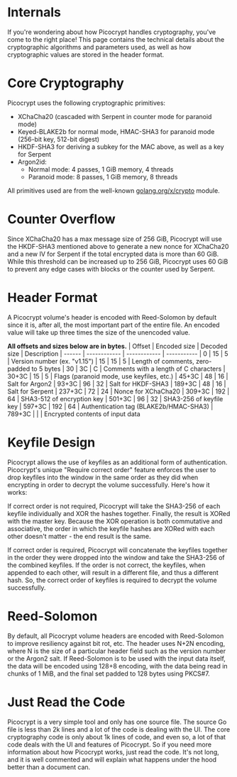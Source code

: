 # Internals
If you're wondering about how Picocrypt handles cryptography, you've come to the right place! This page contains the technical details about the cryptographic algorithms and parameters used, as well as how cryptographic values are stored in the header format.

# Core Cryptography
Picocrypt uses the following cryptographic primitives:
- XChaCha20 (cascaded with Serpent in counter mode for paranoid mode)
- Keyed-BLAKE2b for normal mode, HMAC-SHA3 for paranoid mode (256-bit key, 512-bit digest)
- HKDF-SHA3 for deriving a subkey for the MAC above, as well as a key for Serpent
- Argon2id:
    - Normal mode: 4 passes, 1 GiB memory, 4 threads
    - Paranoid mode: 8 passes, 1 GiB memory, 8 threads

All primitives used are from the well-known [golang.org/x/crypto](https://golang.org/x/crypto) module.

# Counter Overflow
Since XChaCha20 has a max message size of 256 GiB, Picocrypt will use the HKDF-SHA3 mentioned above to generate a new nonce for XChaCha20 and a new IV for Serpent if the total encrypted data is more than 60 GiB. While this threshold can be increased up to 256 GiB, Picocrypt uses 60 GiB to prevent any edge cases with blocks or the counter used by Serpent.

# Header Format
A Picocrypt volume's header is encoded with Reed-Solomon by default since it is, after all, the most important part of the entire file. An encoded value will take up three times the size of the unencoded value.

**All offsets and sizes below are in bytes.**
| Offset | Encoded size | Decoded size | Description
| ------ | ------------ | ------------ | -----------
| 0      | 15           | 5            | Version number (ex. "v1.15")
| 15     | 15           | 5            | Length of comments, zero-padded to 5 bytes
| 30     | 3C           | C            | Comments with a length of C characters
| 30+3C  | 15           | 5            | Flags (paranoid mode, use keyfiles, etc.)
| 45+3C  | 48           | 16           | Salt for Argon2
| 93+3C  | 96           | 32           | Salt for HKDF-SHA3
| 189+3C | 48           | 16           | Salt for Serpent
| 237+3C | 72           | 24           | Nonce for XChaCha20
| 309+3C | 192          | 64           | SHA3-512 of encryption key
| 501+3C | 96           | 32           | SHA3-256 of keyfile key
| 597+3C | 192          | 64           | Authentication tag (BLAKE2b/HMAC-SHA3)
| 789+3C |              |              | Encrypted contents of input data

# Keyfile Design
Picocrypt allows the use of keyfiles as an additional form of authentication. Picocrypt's unique "Require correct order" feature enforces the user to drop keyfiles into the window in the same order as they did when encrypting in order to decrypt the volume successfully. Here's how it works:

If correct order is not required, Picocrypt will take the SHA3-256 of each keyfile individually and XOR the hashes together. Finally, the result is XORed with the master key. Because the XOR operation is both commutative and associative, the order in which the keyfile hashes are XORed with each other doesn't matter - the end result is the same.

If correct order is required, Picocrypt will concatenate the keyfiles together in the order they were dropped into the window and take the SHA3-256 of the combined keyfiles. If the order is not correct, the keyfiles, when appended to each other, will result in a different file, and thus a different hash. So, the correct order of keyfiles is required to decrypt the volume successfully.

# Reed-Solomon
By default, all Picocrypt volume headers are encoded with Reed-Solomon to improve resiliency against bit rot, etc. The header uses N+2N encoding, where N is the size of a particular header field such as the version number or the Argon2 salt. If Reed-Solomon is to be used with the input data itself, the data will be encoded using 128+8 encoding, with the data being read in chunks of 1 MiB, and the final set padded to 128 bytes using PKCS#7.

# Just Read the Code
Picocrypt is a very simple tool and only has one source file. The source Go file is less than 2k lines and a lot of the code is dealing with the UI. The core cryptography code is only about 1k lines of code, and even so, a lot of that code deals with the UI and features of Picocrypt. So if you need more information about how Picocrypt works, just read the code. It's not long, and it is well commented and will explain what happens under the hood better than a document can.
